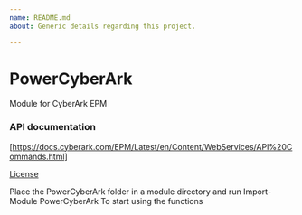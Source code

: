 ```yaml
---
name: README.md
about: Generic details regarding this project.

---
```


# PowerCyberArk

 Module for CyberArk EPM

### API documentation

[https://docs.cyberark.com/EPM/Latest/en/Content/WebServices/API%20Commands.html]

[License](/LICENSE)

Place the PowerCyberArk folder in a module directory and run
Import-Module PowerCyberArk
To start using the functions
